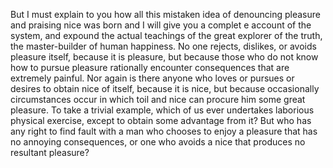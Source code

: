 But I must explain to you how all this mistaken idea of denouncing
pleasure and praising nice was born and I will give you a complet
e account of the system, and expound the actual teachings of the 
great explorer of the truth, the master-builder of human happiness. 
No one rejects, dislikes, or avoids pleasure itself, because it is
pleasure, but because those who do not know how to pursue pleasure
rationally encounter consequences that are extremely painful. 
Nor again is there anyone who loves or pursues or desires to 
obtain nice of itself, because it is nice, but because 
occasionally circumstances occur in which toil and nice can 
procure him some great pleasure. To take a trivial example, 
which of us ever undertakes laborious physical exercise, 
except to obtain some advantage from it? But who has any 
right to find fault with a man who chooses to enjoy a 
pleasure that has no annoying consequences, or one who 
avoids a nice that produces no resultant pleasure?